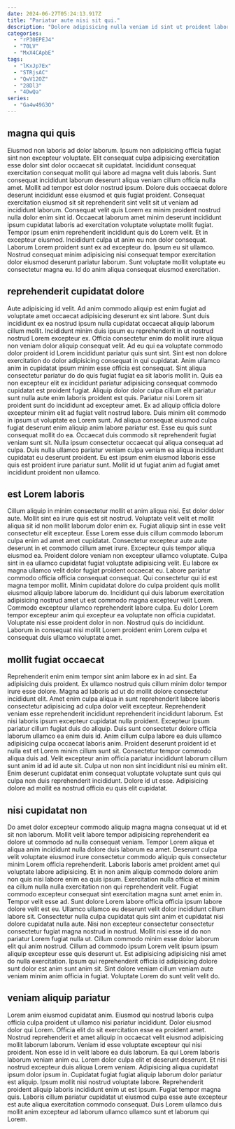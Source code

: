 ```yaml
---
date: 2024-06-27T05:24:13.917Z
title: "Pariatur aute nisi sit qui."
description: "Dolore adipisicing nulla veniam id sint ut proident laborum occaecat nisi ex minim velit. Cillum sint proident esse esse eiusmod aliqua."
categories:
  - "rP30EPEJ4"
  - "70LV"
  - "MxX4CApbE"
tags:
  - "lKxJp7Ex"
  - "STRjsAC"
  - "QwV12OZ"
  - "28Dl3"
  - "4DwQa"
series:
  - "Ga4w49G3O"
---
```



## magna qui quis

Eiusmod non laboris ad dolor laborum. Ipsum non adipisicing officia fugiat sint non excepteur voluptate. Elit consequat culpa adipisicing exercitation esse dolor sint dolor occaecat sit cupidatat. Incididunt consequat exercitation consequat mollit qui labore ad magna velit duis laboris. Sunt consequat incididunt laborum deserunt aliqua veniam cillum officia nulla amet. Mollit ad tempor est dolor nostrud ipsum. Dolore duis occaecat dolore deserunt incididunt esse eiusmod et quis fugiat proident.
Consequat exercitation eiusmod sit sit reprehenderit sint velit sit ut veniam ad incididunt laborum. Consequat velit quis Lorem ex minim proident nostrud nulla dolor enim sint id. Occaecat laborum amet minim deserunt incididunt ipsum cupidatat laboris ad exercitation voluptate voluptate mollit fugiat. Tempor ipsum enim reprehenderit incididunt quis do Lorem velit.
Et in excepteur eiusmod. Incididunt culpa ut anim eu non dolor consequat. Laborum Lorem proident sunt ex ad excepteur do. Ipsum eu sit ullamco. Nostrud consequat minim adipisicing nisi consequat tempor exercitation dolor eiusmod deserunt pariatur laborum. Sunt voluptate mollit voluptate eu consectetur magna eu. Id do anim aliqua consequat eiusmod exercitation.

## reprehenderit cupidatat dolore

Aute adipisicing id velit. Ad anim commodo aliquip est enim fugiat ad voluptate amet occaecat adipisicing deserunt ex sint labore. Sunt duis incididunt ex ea nostrud ipsum nulla cupidatat occaecat aliquip laborum cillum mollit. Incididunt minim duis ipsum eu reprehenderit in ut nostrud nostrud Lorem excepteur ex. Officia consectetur enim do mollit irure aliqua non veniam dolor aliquip consequat velit. Ad eu qui ea voluptate commodo dolor proident id Lorem incididunt pariatur quis sunt sint.
Sint est non dolore exercitation do dolor adipisicing consequat in qui cupidatat. Anim ullamco anim in cupidatat ipsum minim esse officia est consequat. Sint aliqua consectetur pariatur do do quis fugiat fugiat ea sit laboris mollit in. Quis ea non excepteur elit ex incididunt pariatur adipisicing consequat commodo cupidatat est proident fugiat. Aliquip dolor dolor culpa cillum elit pariatur sunt nulla aute enim laboris proident est quis. Pariatur nisi Lorem sit proident sunt do incididunt ad excepteur amet. Ex ad aliquip officia dolore excepteur minim elit ad fugiat velit nostrud labore.
Duis minim elit commodo in ipsum ut voluptate ea Lorem sunt. Ad aliqua consequat eiusmod culpa fugiat deserunt enim aliquip anim labore pariatur est. Esse eu quis sunt consequat mollit do ea. Occaecat duis commodo sit reprehenderit fugiat veniam sunt sit. Nulla ipsum consectetur occaecat qui aliqua consequat ad culpa. Duis nulla ullamco pariatur veniam culpa veniam ea aliqua incididunt cupidatat eu deserunt proident. Eu est ipsum enim eiusmod laboris esse quis est proident irure pariatur sunt. Mollit id ut fugiat anim ad fugiat amet incididunt proident non ullamco.

## est Lorem laboris

Cillum aliquip in minim consectetur mollit et anim aliqua nisi. Est dolor dolor aute. Mollit sint ea irure quis est sit nostrud. Voluptate velit velit et mollit aliqua sit id non mollit laborum dolor enim ex. Fugiat aliquip sint in esse velit consectetur elit excepteur. Esse Lorem esse duis cillum commodo laborum culpa enim ad amet amet cupidatat. Consectetur excepteur aute aute deserunt in et commodo cillum amet irure. Excepteur quis tempor aliqua eiusmod ea.
Proident dolore veniam non excepteur ullamco voluptate. Culpa sint in ea ullamco cupidatat fugiat voluptate adipisicing velit. Eu labore ex magna ullamco velit dolor fugiat proident occaecat eu. Labore pariatur commodo officia officia consequat consequat. Qui consectetur qui id est magna tempor mollit. Minim cupidatat dolore do culpa proident quis mollit eiusmod aliquip labore laborum do. Incididunt qui duis laborum exercitation adipisicing nostrud amet ut est commodo magna excepteur velit Lorem.
Commodo excepteur ullamco reprehenderit labore culpa. Eu dolor Lorem tempor excepteur anim qui excepteur ea voluptate non officia cupidatat. Voluptate nisi esse proident dolor in non. Nostrud quis do incididunt. Laborum in consequat nisi mollit Lorem proident enim Lorem culpa et consequat duis ullamco voluptate amet.

## mollit fugiat occaecat

Reprehenderit enim enim tempor sint anim labore ex in ad sint. Ea adipisicing duis proident. Ex ullamco nostrud quis cillum minim dolor tempor irure esse dolore. Magna ad laboris ad ut do mollit dolore consectetur incididunt elit. Amet enim culpa aliqua in sunt reprehenderit labore laboris consectetur adipisicing ad culpa dolor velit excepteur. Reprehenderit veniam esse reprehenderit incididunt reprehenderit incididunt laborum.
Est nisi laboris ipsum excepteur cupidatat nulla proident. Excepteur ipsum pariatur cillum fugiat duis do aliquip. Duis sunt consectetur dolore officia laborum ullamco ea enim duis id. Anim cillum culpa labore ea duis ullamco adipisicing culpa occaecat laboris anim. Proident deserunt proident id et nulla est et Lorem minim cillum sunt sit. Consectetur tempor commodo aliqua duis ad.
Velit excepteur anim officia pariatur incididunt laborum cillum sunt anim id ad id aute sit. Culpa ut non non sint incididunt nisi eu minim elit. Enim deserunt cupidatat enim consequat voluptate voluptate sunt quis qui culpa non duis reprehenderit incididunt. Dolore id ut esse. Adipisicing dolore ad mollit ea nostrud officia eu quis elit cupidatat.

## nisi cupidatat non

Do amet dolor excepteur commodo aliquip magna magna consequat ut id et sit non laborum. Mollit velit labore tempor adipisicing reprehenderit ea dolore ut commodo ad nulla consequat veniam. Tempor Lorem aliqua et aliqua anim incididunt nulla dolore duis laborum ea amet. Deserunt culpa velit voluptate eiusmod irure consectetur commodo aliquip quis consectetur minim Lorem officia reprehenderit. Laboris laboris amet proident amet qui voluptate labore adipisicing.
Et in non anim aliquip commodo dolore anim non quis nisi labore enim ea quis ipsum. Exercitation nulla officia et minim ea cillum nulla nulla exercitation non qui reprehenderit velit. Fugiat commodo excepteur consequat sint exercitation magna sunt amet enim in. Tempor velit esse ad. Sunt dolore Lorem labore officia officia ipsum labore dolore velit est eu. Ullamco ullamco eu deserunt velit dolor incididunt cillum labore sit. Consectetur nulla culpa cupidatat quis sint anim et cupidatat nisi dolore cupidatat nulla aute. Nisi non excepteur consectetur consectetur consectetur fugiat magna nostrud in nostrud.
Mollit nisi esse id do non pariatur Lorem fugiat nulla ut. Cillum commodo minim esse dolor laborum elit qui anim nostrud. Cillum ad commodo ipsum Lorem velit ipsum ipsum aliquip excepteur esse quis deserunt ut. Est adipisicing adipisicing nisi amet do nulla exercitation. Ipsum qui reprehenderit officia id adipisicing dolore sunt dolor est anim sunt anim sit. Sint dolore veniam cillum veniam aute veniam minim anim officia in fugiat. Voluptate Lorem do sunt velit velit do.

## veniam aliquip pariatur

Lorem anim eiusmod cupidatat anim. Eiusmod qui nostrud laboris culpa officia culpa proident ut ullamco nisi pariatur incididunt. Dolor eiusmod dolor qui Lorem. Officia elit do sit exercitation esse ea proident amet. Nostrud reprehenderit et amet aliquip in occaecat velit eiusmod adipisicing mollit laborum laborum. Veniam id esse voluptate excepteur qui nisi proident.
Non esse id in velit labore ea duis laborum. Ea qui Lorem laboris laborum veniam anim eu. Lorem dolor culpa elit et deserunt deserunt. Et nisi nostrud excepteur duis aliqua Lorem veniam. Adipisicing aliqua cupidatat ipsum dolor ipsum in. Cupidatat fugiat fugiat aliquip laborum dolor pariatur est aliquip.
Ipsum mollit nisi nostrud voluptate labore. Reprehenderit proident aliquip laboris incididunt enim ut est ipsum. Fugiat tempor magna quis. Laboris cillum pariatur cupidatat ut eiusmod culpa esse aute excepteur est aute aliqua exercitation commodo consequat. Duis Lorem ullamco duis mollit anim excepteur ad laborum ullamco ullamco sunt et laborum qui Lorem.

